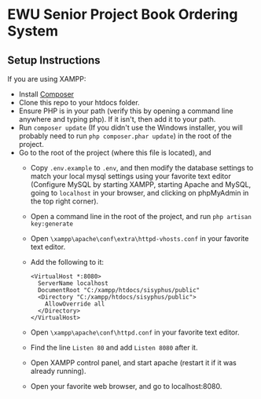 # EWU Senior Project Book Ordering System


## Setup Instructions
If you are using XAMPP:

* Install [Composer](https://getcomposer.org/download/)
* Clone this repo to your htdocs folder.
* Ensure PHP is in your path (verify this by opening a command line anywhere and typing php). If it isn't, then add it to your path.
* Run ```composer update``` (If you didn't use the Windows installer, you will probably need to run ```php composer.phar update```) in the root of the project.
* Go to the root of the project (where this file is located), and
    * Copy ```.env.example``` to ```.env```, and then modify the database settings to match your local mysql settings using your favorite text editor (Configure MySQL by starting XAMPP, starting Apache and MySQL, going to ```localhost``` in your browser, and clicking on phpMyAdmin in the top right corner).
    * Open a command line in the root of the project, and run `php artisan key:generate`
    * Open ```\xampp\apache\conf\extra\httpd-vhosts.conf``` in your favorite text editor.
    * Add the following to it:
            
        ```        
        <VirtualHost *:8080>
          ServerName localhost
          DocumentRoot "C:/xampp/htdocs/sisyphus/public"
          <Directory "C:/xampp/htdocs/sisyphus/public">
            AllowOverride all
          </Directory>
        </VirtualHost>
        ```
    * Open ```\xampp\apache\conf\httpd.conf``` in your favorite text editor.
    * Find the line ```Listen 80``` and add ```Listen 8080``` after it.
    * Open XAMPP control panel, and start apache (restart it if it was already running).
    * Open your favorite web browser, and go to localhost:8080.
    
